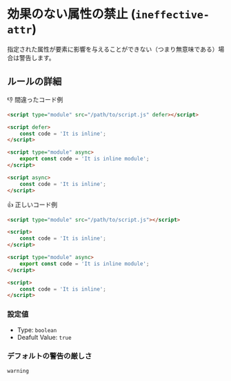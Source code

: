 # 効果のない属性の禁止 (`ineffective-attr`)

指定された属性が要素に影響を与えることができない（つまり無意味である）場合は警告します。

## ルールの詳細

👎 間違ったコード例

```html
<script type="module" src="/path/to/script.js" defer></script>

<script defer>
	const code = 'It is inline';
</script>

<script type="module" async>
	export const code = 'It is inline module';
</script>

<script async>
	const code = 'It is inline';
</script>
```

👍 正しいコード例

```html
<script type="module" src="/path/to/script.js"></script>

<script>
	const code = 'It is inline';
</script>

<script type="module" async>
	export const code = 'It is inline module';
</script>

<script>
	const code = 'It is inline';
</script>
```

### 設定値

-   Type: `boolean`
-   Deafult Value: `true`

### デフォルトの警告の厳しさ

`warning`
